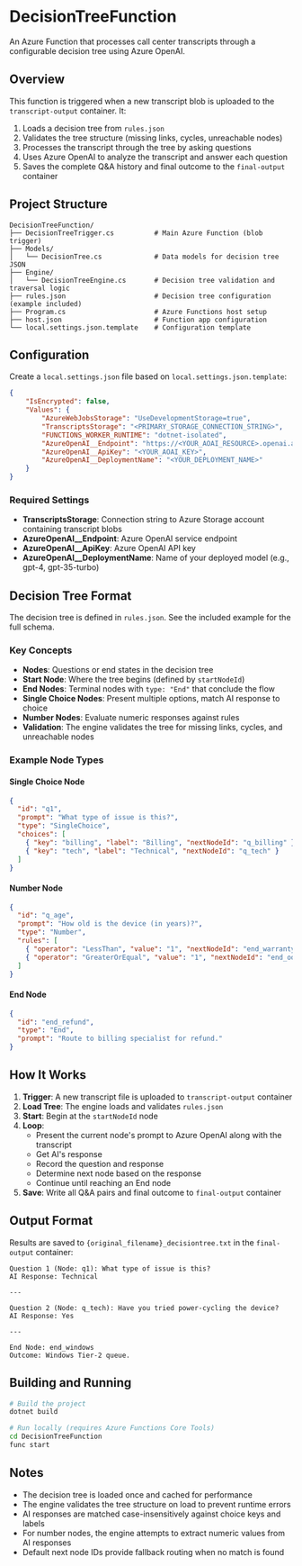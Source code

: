 # DecisionTreeFunction

An Azure Function that processes call center transcripts through a configurable decision tree using Azure OpenAI.

## Overview

This function is triggered when a new transcript blob is uploaded to the `transcript-output` container. It:

1. Loads a decision tree from `rules.json`
2. Validates the tree structure (missing links, cycles, unreachable nodes)
3. Processes the transcript through the tree by asking questions
4. Uses Azure OpenAI to analyze the transcript and answer each question
5. Saves the complete Q&A history and final outcome to the `final-output` container

## Project Structure

```
DecisionTreeFunction/
├── DecisionTreeTrigger.cs          # Main Azure Function (blob trigger)
├── Models/
│   └── DecisionTree.cs             # Data models for decision tree JSON
├── Engine/
│   └── DecisionTreeEngine.cs       # Decision tree validation and traversal logic
├── rules.json                      # Decision tree configuration (example included)
├── Program.cs                      # Azure Functions host setup
├── host.json                       # Function app configuration
└── local.settings.json.template    # Configuration template
```

## Configuration

Create a `local.settings.json` file based on `local.settings.json.template`:

```json
{
    "IsEncrypted": false,
    "Values": {
        "AzureWebJobsStorage": "UseDevelopmentStorage=true",
        "TranscriptsStorage": "<PRIMARY_STORAGE_CONNECTION_STRING>",
        "FUNCTIONS_WORKER_RUNTIME": "dotnet-isolated",
        "AzureOpenAI__Endpoint": "https://<YOUR_AOAI_RESOURCE>.openai.azure.com/",
        "AzureOpenAI__ApiKey": "<YOUR_AOAI_KEY>",
        "AzureOpenAI__DeploymentName": "<YOUR_DEPLOYMENT_NAME>"
    }
}
```

### Required Settings

- **TranscriptsStorage**: Connection string to Azure Storage account containing transcript blobs
- **AzureOpenAI__Endpoint**: Azure OpenAI service endpoint
- **AzureOpenAI__ApiKey**: Azure OpenAI API key
- **AzureOpenAI__DeploymentName**: Name of your deployed model (e.g., gpt-4, gpt-35-turbo)

## Decision Tree Format

The decision tree is defined in `rules.json`. See the included example for the full schema.

### Key Concepts

- **Nodes**: Questions or end states in the decision tree
- **Start Node**: Where the tree begins (defined by `startNodeId`)
- **End Nodes**: Terminal nodes with `type: "End"` that conclude the flow
- **Single Choice Nodes**: Present multiple options, match AI response to choice
- **Number Nodes**: Evaluate numeric responses against rules
- **Validation**: The engine validates the tree for missing links, cycles, and unreachable nodes

### Example Node Types

#### Single Choice Node
```json
{
  "id": "q1",
  "prompt": "What type of issue is this?",
  "type": "SingleChoice",
  "choices": [
    { "key": "billing", "label": "Billing", "nextNodeId": "q_billing" },
    { "key": "tech", "label": "Technical", "nextNodeId": "q_tech" }
  ]
}
```

#### Number Node
```json
{
  "id": "q_age",
  "prompt": "How old is the device (in years)?",
  "type": "Number",
  "rules": [
    { "operator": "LessThan", "value": "1", "nextNodeId": "end_warranty" },
    { "operator": "GreaterOrEqual", "value": "1", "nextNodeId": "end_oow" }
  ]
}
```

#### End Node
```json
{
  "id": "end_refund",
  "type": "End",
  "prompt": "Route to billing specialist for refund."
}
```

## How It Works

1. **Trigger**: A new transcript file is uploaded to `transcript-output` container
2. **Load Tree**: The engine loads and validates `rules.json`
3. **Start**: Begin at the `startNodeId` node
4. **Loop**:
   - Present the current node's prompt to Azure OpenAI along with the transcript
   - Get AI's response
   - Record the question and response
   - Determine next node based on the response
   - Continue until reaching an End node
5. **Save**: Write all Q&A pairs and final outcome to `final-output` container

## Output Format

Results are saved to `{original_filename}_decisiontree.txt` in the `final-output` container:

```
Question 1 (Node: q1): What type of issue is this?
AI Response: Technical

---

Question 2 (Node: q_tech): Have you tried power-cycling the device?
AI Response: Yes

---

End Node: end_windows
Outcome: Windows Tier-2 queue.
```

## Building and Running

```bash
# Build the project
dotnet build

# Run locally (requires Azure Functions Core Tools)
cd DecisionTreeFunction
func start
```

## Notes

- The decision tree is loaded once and cached for performance
- The engine validates the tree structure on load to prevent runtime errors
- AI responses are matched case-insensitively against choice keys and labels
- For number nodes, the engine attempts to extract numeric values from AI responses
- Default next node IDs provide fallback routing when no match is found
